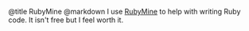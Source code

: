 @title		RubyMine
@markdown
I use [RubyMine](https://www.jetbrains.com/ruby/) to help with writing Ruby code.
It isn't free but I feel worth it.

